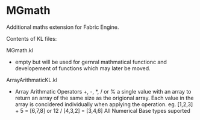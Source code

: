 MGmath
======

Additional maths extension for Fabric Engine. 

Contents of KL files:

MGmath.kl
 - empty but will be used for gernral mathmatical functionc and developement of functions which may later be moved.

ArrayArithmaticKL.kl
 - Array Arithmatic Operators
   +, -, *, / or % a single value with an array to return an array of the same size as the origional array.
   Each value in the array is concidered individually when applying the operation.
   eg. [1,2,3] + 5 = [6,7,8] or 12 / [4,3,2] = [3,4,6]
   All Numerical Base types suported